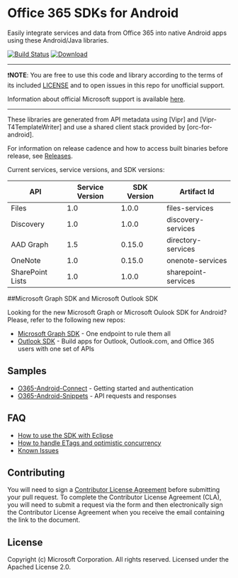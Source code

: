 # Office 365 SDKs for Android

Easily integrate services and data from Office 365 into native Android apps using these Android/Java libraries.

[![Build Status](https://travis-ci.org/OfficeDev/Office-365-SDK-for-Android.svg?branch=master)](https://travis-ci.org/OfficeDev/Office-365-SDK-for-Android)
[![Download](https://api.bintray.com/packages/msopentech/Maven/Office-365-SDK-for-Android/images/download.svg)](https://bintray.com/msopentech/Maven/Office-365-SDK-for-Android/_latestVersion)

---

:exclamation:**NOTE**: You are free to use this code and library according to the terms of its included [LICENSE](/LICENSE) and to open issues in this repo for unofficial support.

Information about official Microsoft support is available [here][support-placeholder].

[support-placeholder]: https://support.microsoft.com/

---

These libraries are generated from API metadata using [Vipr] and [Vipr-T4TemplateWriter] and use a shared client stack provided by [orc-for-android].

For information on release cadence and how to access built binaries before release, see [Releases](https://github.com/OfficeDev/Office-365-SDK-for-Android/wiki/Releases).

Current services, service versions, and SDK versions:

|API|Service Version|SDK Version|Artifact Id|
|---|---------------|-----------|-----------|
|Files|1.0|1.0.0|files-services|
|Discovery|1.0|1.0.0|discovery-services|
|AAD Graph|1.5|0.15.0|directory-services|
|OneNote|1.0|0.15.0|onenote-services|
|SharePoint Lists|1.0|1.0.0|sharepoint-services|

##Microsoft Graph SDK and Microsoft Outlook SDK

Looking for the new Microsoft Graph or Microsoft Oulook SDK for Android?
Please, refer to the following new repos:

- [Microsoft Graph SDK] - One endpoint to rule them all
- [Outlook SDK] - Build apps for Outlook, Outlook.com, and Office 365 users with one set of APIs

[Microsoft Graph SDK]: https://github.com/OfficeDev/Microsoft-Graph-SDK-Android
[Outlook SDK]: https://github.com/OfficeDev/Outlook-SDK-Android

## Samples
- [O365-Android-Connect] - Getting started and authentication
- [O365-Android-Snippets] - API requests and responses

[O365-Android-Connect]: https://github.com/OfficeDev/O365-Android-Connect
[O365-Android-Snippets]: https://github.com/OfficeDev/O365-Android-Snippets

## FAQ
* [How to use the SDK with Eclipse](https://github.com/OfficeDev/Office-365-SDK-for-Android/wiki/Eclipse-build-instructions)
* [How to handle ETags and optimistic concurrency](https://github.com/OfficeDev/Office-365-SDK-for-Android/wiki/ETags-and-Optimistic-Concurrency)
* [Known Issues](https://github.com/OfficeDev/Office-365-SDK-for-Android/wiki/Known-Issues)

## Contributing
You will need to sign a [Contributor License Agreement](https://cla.microsoft.com/) before submitting your pull request. To complete the Contributor License Agreement (CLA), you will need to submit a request via the form and then electronically sign the Contributor License Agreement when you receive the email containing the link to the document.

## License
Copyright (c) Microsoft Corporation. All rights reserved. Licensed under the Apached License 2.0.
